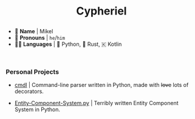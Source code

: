 # <p align="center">Cypheriel</p>

* 🤠 **Name** | Mikel
* 👨 **Pronouns** | `he`/`him`
* 👨‍💻 **Languages** | 🐍 Python, 🦀 Rust, 🇰 Kotlin

<br />

### Personal Projects
* [cmdl](https://github.com/Cypheriel/cmdl) | Command-line parser written in Python, made with ~~love~~ lots of decorators.

* [Entity-Component-System.py](https://github.com/Cypheriel/Entity-Component-System.py) | Terribly written Entity Component System in Python.

<!--
**Cypheriel/Cypheriel** is a ✨ _special_ ✨ repository because its `README.md` (this file) appears on your GitHub profile.

Here are some ideas to get you started:

- 🔭 I’m currently working on ...
- 🌱 I’m currently learning ...
- 👯 I’m looking to collaborate on ...
- 🤔 I’m looking for help with ...
- 💬 Ask me about ...
- 📫 How to reach me: ...
- 😄 Pronouns: ...
- ⚡ Fun fact: ...
-->
